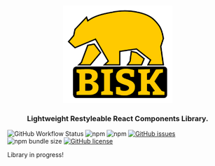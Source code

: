<p align="center">
  <img width="250" height="222" src="https://github.com/Nestiii/bisk/blob/main/src/assets/bisk_logo.png?raw=true">
</p>

<h3 align="center">
  Lightweight Restyleable React Components Library.
</h3>

![GitHub Workflow Status](https://img.shields.io/github/workflow/status/Nestiii/bisk/CI?color=yellow)
![npm](https://img.shields.io/npm/v/bisk?color=yellow)
![npm](https://img.shields.io/npm/dw/bisk?color=yellow)
[![GitHub issues](https://img.shields.io/github/issues/Nestiii/bisk?color=yellow)](https://github.com/Nestiii/bisk/issues)
![npm bundle size](https://img.shields.io/bundlephobia/min/bisk?color=yellow)
[![GitHub license](https://img.shields.io/github/license/Nestiii/bisk?color=yellow)](https://github.com/Nestiii/bisk/blob/main/LICENSE)

Library in progress!
